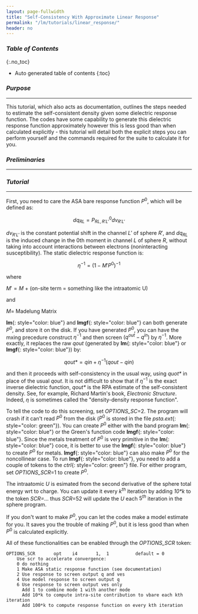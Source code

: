 ```yaml
---
layout: page-fullwidth
title: "Self-Consistency With Approximate Linear Response"
permalink: "/lm/tutorials/linear_response/"
header: no
---
```


### _Table of Contents_
{:.no_toc}
*  Auto generated table of contents
{:toc} 

### _Purpose_
_____________________________________________________________
This tutorial, which also acts as documentation, outlines the steps needed to estimate the self-consistent density given some dielectric response function. The codes have some capability to generate this dielectric response function approximately however this is less good than when calculated explicitly - this tutorial will detail both the explicit steps you can perform yourself and the commands required for the suite to calculate it for you.

### _Preliminaries_
_____________________________________________________________

### _Tutorial_
_____________________________________________________________
First, you need to care the ASA bare response function $P^{0}$, which will be defined as:

$$dq_{RL} = P^{0}_{RL,R'L'}dv_{R'L'}$$

$dv_{R'L'}$ is the constant potential shift in the channel $L'$ of sphere $R'$, and $dq_{RL}$ is the induced change in the 0th moment in channel _L_ of sphere _R_, without taking into account interactions between electrons (noninteracting susceptibility). The static dielectric response function is:

$$\eta^{-1} = (1-M'P^{0})^{-1}$$

where

$M'=M$ + (on-site term = something like the intraatomic U)

and

$M =$ Madelung Matrix

**lm**{: style="color: blue"} and **lmgf**{: style="color: blue"} can both generate $P^{0}$, and store it on the disk. If you have generated $P^{0}$, you can have the mxing precedure construct $\eta^{-1}$ and then screen $(q^{out}-q^{in})$ by $\eta^{-1}$. More exactly, it replaces the raw _qout_ (generated by **lm**{: style="color: blue"} or **lmgf**{: style="color: blue"}) by:

$$qout*=qin+\eta^{-1}(qout-qin)$$

and then it proceeds with self-consistency in the usual way, using _quot*_ in place of the usual _qout_. It is not difficult to show that if $\eta^{-1}$ is the exact inverse dielectric function, _qout*_ is the RPA estimate of the self-consistent density. See, for example, Richard Martin's book, _Electronic Structure_. Indeed, $\eta$ is sometimes called the "density-density response function".    

To tell the code to do this screening, set _OPTIONS\_SC_=2. The program will crash if it can't read $P^{0}$ from the disk ($P^{0}$ is stored in the file _psta.ext_{: style="color: green"}). You can create $P^{0}$ either with the band program **lm**{: style="color: blue"} or the Green's function code **lmgf**{: style="color: blue"}. Since the metals treatment of $P^{0}$ is very primitive in the **lm**{: style="color: blue"} coce, it is better to use the **lmgf**{: style="color: blue"} to create $P^{0}$ for metals. **lmgf**{: style="color: blue"} can also make $P^{0}$ for the noncollinear case. To run **lmgf**{: style="color: blue"}, you need to add a couple of tokens to the _ctrl_{: style="color: green"} file. For either program, set _OPTIONS\_SCR_=1 to create $P^{0}$.   

The intraatomic _U_ is esimated from the second derivative of the sphere total energy wrt to charge. You can update it every $k^{th}$ iteration by adding _10*k_ to the token _SCR=_... thus _SCR_=52 will update the _U_ each $5^{th}$ iteration in the sphere program.    

If you don't want to make $P^{0}$, you can let the codes make a model estimate for you. It saves you the trouble of making $P^{0}$, but it is less good than when $P^{0}$ is calculated explicitly.   

All of these functionalities can be enabled through the _OPTIONS\_SCR_ token:

    OPTIONS_SCR       opt    i4       1,  1          default = 0
        Use scr to accelerate convergence:
        0 do nothing
        1 Make ASA static response function (see documentation)
        2 Use response to screen output q and ves
        4 Use model response to screen output q
        6 Use response to screen output ves only
          Add 1 to combine mode 1 with another mode
          Add 10*k to compute intra-site contribution to vbare each kth iteration
          Add 100*k to compute response function on every kth iteration